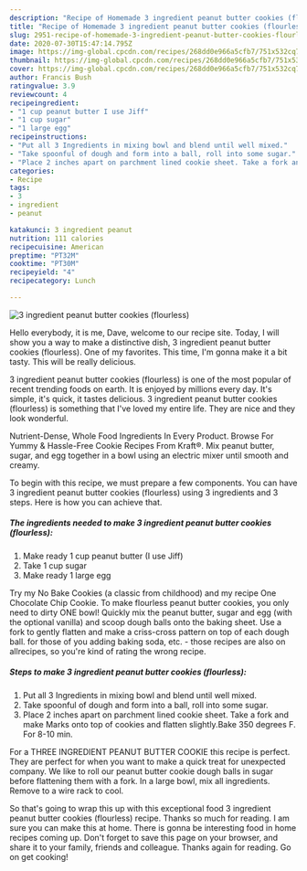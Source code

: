 ```yaml
---
description: "Recipe of Homemade 3 ingredient peanut butter cookies (flourless)"
title: "Recipe of Homemade 3 ingredient peanut butter cookies (flourless)"
slug: 2951-recipe-of-homemade-3-ingredient-peanut-butter-cookies-flourless
date: 2020-07-30T15:47:14.795Z
image: https://img-global.cpcdn.com/recipes/268dd0e966a5cfb7/751x532cq70/3-ingredient-peanut-butter-cookies-flourless-recipe-main-photo.jpg
thumbnail: https://img-global.cpcdn.com/recipes/268dd0e966a5cfb7/751x532cq70/3-ingredient-peanut-butter-cookies-flourless-recipe-main-photo.jpg
cover: https://img-global.cpcdn.com/recipes/268dd0e966a5cfb7/751x532cq70/3-ingredient-peanut-butter-cookies-flourless-recipe-main-photo.jpg
author: Francis Bush
ratingvalue: 3.9
reviewcount: 4
recipeingredient:
- "1 cup peanut butter I use Jiff"
- "1 cup sugar"
- "1 large egg"
recipeinstructions:
- "Put all 3 Ingredients in mixing bowl and blend until well mixed."
- "Take spoonful of dough and form into a ball, roll into some sugar."
- "Place 2 inches apart on parchment lined cookie sheet. Take a fork and make Marks onto top of cookies and flatten slightly.Bake 350 degrees F. For 8-10 min."
categories:
- Recipe
tags:
- 3
- ingredient
- peanut

katakunci: 3 ingredient peanut 
nutrition: 111 calories
recipecuisine: American
preptime: "PT32M"
cooktime: "PT30M"
recipeyield: "4"
recipecategory: Lunch

---
```



![3 ingredient peanut butter cookies (flourless)](https://img-global.cpcdn.com/recipes/268dd0e966a5cfb7/751x532cq70/3-ingredient-peanut-butter-cookies-flourless-recipe-main-photo.jpg)

Hello everybody, it is me, Dave, welcome to our recipe site. Today, I will show you a way to make a distinctive dish, 3 ingredient peanut butter cookies (flourless). One of my favorites. This time, I'm gonna make it a bit tasty. This will be really delicious.

3 ingredient peanut butter cookies (flourless) is one of the most popular of recent trending foods on earth. It is enjoyed by millions every day. It's simple, it's quick, it tastes delicious. 3 ingredient peanut butter cookies (flourless) is something that I've loved my entire life. They are nice and they look wonderful.

Nutrient-Dense, Whole Food Ingredients In Every Product. Browse For Yummy &amp; Hassle-Free Cookie Recipes From Kraft®. Mix peanut butter, sugar, and egg together in a bowl using an electric mixer until smooth and creamy.


To begin with this recipe, we must prepare a few components. You can have 3 ingredient peanut butter cookies (flourless) using 3 ingredients and 3 steps. Here is how you can achieve that.

<!--inarticleads1-->

##### The ingredients needed to make 3 ingredient peanut butter cookies (flourless):

1. Make ready 1 cup peanut butter (I use Jiff)
1. Take 1 cup sugar
1. Make ready 1 large egg


Try my No Bake Cookies (a classic from childhood) and my recipe One Chocolate Chip Cookie. To make flourless peanut butter cookies, you only need to dirty ONE bowl! Quickly mix the peanut butter, sugar and egg (with the optional vanilla) and scoop dough balls onto the baking sheet. Use a fork to gently flatten and make a criss-cross pattern on top of each dough ball. for those of you adding baking soda, etc. - those recipes are also on allrecipes, so you&#39;re kind of rating the wrong recipe. 

<!--inarticleads2-->

##### Steps to make 3 ingredient peanut butter cookies (flourless):

1. Put all 3 Ingredients in mixing bowl and blend until well mixed.
1. Take spoonful of dough and form into a ball, roll into some sugar.
1. Place 2 inches apart on parchment lined cookie sheet. Take a fork and make Marks onto top of cookies and flatten slightly.Bake 350 degrees F. For 8-10 min.


For a THREE INGREDIENT PEANUT BUTTER COOKIE this recipe is perfect. They are perfect for when you want to make a quick treat for unexpected company. We like to roll our peanut butter cookie dough balls in sugar before flattening them with a fork. In a large bowl, mix all ingredients. Remove to a wire rack to cool. 

So that's going to wrap this up with this exceptional food 3 ingredient peanut butter cookies (flourless) recipe. Thanks so much for reading. I am sure you can make this at home. There is gonna be interesting food in home recipes coming up. Don't forget to save this page on your browser, and share it to your family, friends and colleague. Thanks again for reading. Go on get cooking!
